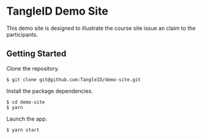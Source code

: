 # TangleID Demo Site

This demo site is designed to illustrate the course site issue an claim to the participants.

## Getting Started

Clone the repository.

```shell
$ git clone git@github.com:TangleID/demo-site.git
```

Install the package dependencies.

```shell
$ cd demo-site
$ yarn
```

Launch the app.

```shell
$ yarn start
```
